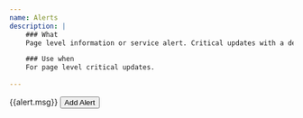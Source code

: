 ```yaml
---
name: Alerts
description: |
    ### What
    Page level information or service alert. Critical updates with a defined time period should be pushed using the alert box.

    ### Use when
    For page level critical updates.
    
---
```

<div ng-controller="demoController">
    <alert ng-repeat="alert in alerts" type="{{ alert.type }}" close="closeAlert($index)">{{alert.msg}}</alert>
    <button class='btn btn-default' ng-click="addAlert()">Add Alert</button>
</div>

